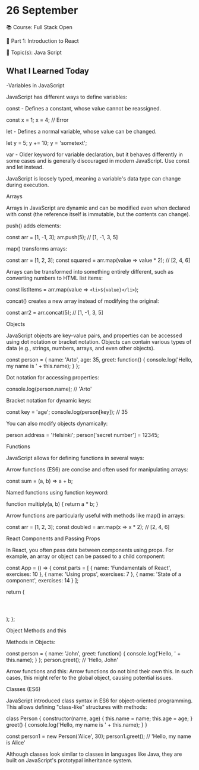 # 26 September

📚 Course: Full Stack Open

🧩 Part 1: Introduction to React

🔖 Topic(s): Java Script

## What I Learned Today


-Variables in JavaScript

JavaScript has different ways to define variables:

const - Defines a constant, whose value cannot be reassigned.

const x = 1;
x = 4; // Error


let - Defines a normal variable, whose value can be changed.

let y = 5;
y += 10;
y = 'sometext';


var - Older keyword for variable declaration, but it behaves differently in some cases and is generally discouraged in modern JavaScript. Use const and let instead.

JavaScript is loosely typed, meaning a variable's data type can change during execution.





Arrays

Arrays in JavaScript are dynamic and can be modified even when declared with const (the reference itself is immutable, but the contents can change).

push() adds elements:

const arr = [1, -1, 3];
arr.push(5); // [1, -1, 3, 5]


map() transforms arrays:

const arr = [1, 2, 3];
const squared = arr.map(value => value * 2); // [2, 4, 6]


Arrays can be transformed into something entirely different, such as converting numbers to HTML list items:

const listItems = arr.map(value => `<li>${value}</li>`);


concat() creates a new array instead of modifying the original:

const arr2 = arr.concat(5); // [1, -1, 3, 5]

Objects

JavaScript objects are key-value pairs, and properties can be accessed using dot notation or bracket notation. Objects can contain various types of data (e.g., strings, numbers, arrays, and even other objects).

const person = {
  name: 'Arto',
  age: 35,
  greet: function() {
    console.log('Hello, my name is ' + this.name);
  }
};


Dot notation for accessing properties:

console.log(person.name); // 'Arto'


Bracket notation for dynamic keys:

const key = 'age';
console.log(person[key]); // 35


You can also modify objects dynamically:

person.address = 'Helsinki';
person['secret number'] = 12345;

Functions

JavaScript allows for defining functions in several ways:

Arrow functions (ES6) are concise and often used for manipulating arrays:

const sum = (a, b) => a + b;


Named functions using function keyword:

function multiply(a, b) {
  return a * b;
}


Arrow functions are particularly useful with methods like map() in arrays:

const arr = [1, 2, 3];
const doubled = arr.map(x => x * 2); // [2, 4, 6]

React Components and Passing Props

In React, you often pass data between components using props. For example, an array or object can be passed to a child component:

const App = () => {
  const parts = [
    { name: 'Fundamentals of React', exercises: 10 },
    { name: 'Using props', exercises: 7 },
    { name: 'State of a component', exercises: 14 }
  ];

  return (
    <div>
      <Header course="Half Stack development" />
      <Content parts={parts} />
    </div>
  );
};

Object Methods and this

Methods in Objects:

const person = {
  name: 'John',
  greet: function() {
    console.log('Hello, ' + this.name);
  }
};
person.greet(); // 'Hello, John'


Arrow functions and this:
Arrow functions do not bind their own this. In such cases, this might refer to the global object, causing potential issues.

Classes (ES6)

JavaScript introduced class syntax in ES6 for object-oriented programming. This allows defining "class-like" structures with methods:

class Person {
  constructor(name, age) {
    this.name = name;
    this.age = age;
  }
  greet() {
    console.log('Hello, my name is ' + this.name);
  }
}

const person1 = new Person('Alice', 30);
person1.greet(); // 'Hello, my name is Alice'


Although classes look similar to classes in languages like Java, they are built on JavaScript's prototypal inheritance system.





